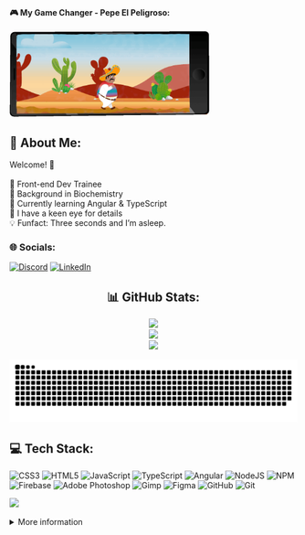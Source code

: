 #### 🎮 My Game Changer - Pepe El Peligroso:
<p>
<img src="pepe-bg-phone.gif" width="350" height="150" alt="Animated Banner">
</p>

## 💫 About Me:
Welcome! 🙌<br><br>🩷 Front-end Dev  Trainee<br>🧪 Background in Biochemistry<br>📌 Currently learning Angular & TypeScript<br>🔎 I have a keen eye for details<br>💡 Funfact: Three seconds and I’m asleep.


### 🌐 Socials:
[![Discord](https://img.shields.io/badge/Discord-%237289DA.svg?logo=discord&logoColor=white)](https://discord.gg/https://discord.gg/https://discord.com/channels/@me) [![LinkedIn](https://img.shields.io/badge/LinkedIn-%230077B5.svg?logo=linkedin&logoColor=white)](https://linkedin.com/in/https://www.linkedin.com/in/dr-michelle-puschkarow-605a7b17a/?originalSubdomain=de)



<div align="center">
  
  ## 📊 GitHub Stats:
![](https://github-readme-stats.vercel.app/api?username=Michelle-bit-web&theme=dark&hide_border=false&include_all_commits=false&count_private=false)<br/>
![](https://nirzak-streak-stats.vercel.app/?user=Michelle-bit-web&theme=dark&hide_border=false)<br/>
![](https://github-readme-stats.vercel.app/api/top-langs/?username=Michelle-bit-web&theme=dark&hide_border=false&include_all_commits=false&count_private=false&layout=compact)

</div>

 ![snake gif](https://github.com/Michelle-bit-web/Michelle-bit-web/blob/output/github-snake-dark.svg)

## 💻 Tech Stack:
![CSS3](https://img.shields.io/badge/css3-%231572B6.svg?style=for-the-badge&logo=css3&logoColor=white) ![HTML5](https://img.shields.io/badge/html5-%23E34F26.svg?style=for-the-badge&logo=html5&logoColor=white) ![JavaScript](https://img.shields.io/badge/javascript-%23323330.svg?style=for-the-badge&logo=javascript&logoColor=%23F7DF1E) ![TypeScript](https://img.shields.io/badge/typescript-%23007ACC.svg?style=for-the-badge&logo=typescript&logoColor=white) ![Angular](https://img.shields.io/badge/angular-%23DD0031.svg?style=for-the-badge&logo=angular&logoColor=white) ![NodeJS](https://img.shields.io/badge/node.js-6DA55F?style=for-the-badge&logo=node.js&logoColor=white) ![NPM](https://img.shields.io/badge/NPM-%23CB3837.svg?style=for-the-badge&logo=npm&logoColor=white) ![Firebase](https://img.shields.io/badge/firebase-a08021?style=for-the-badge&logo=firebase&logoColor=ffcd34) ![Adobe Photoshop](https://img.shields.io/badge/adobe%20photoshop-%2331A8FF.svg?style=for-the-badge&logo=adobe%20photoshop&logoColor=white) ![Gimp](https://img.shields.io/badge/Gimp-657D8B?style=for-the-badge&logo=gimp&logoColor=FFFFFF) ![Figma](https://img.shields.io/badge/figma-%23F24E1E.svg?style=for-the-badge&logo=figma&logoColor=white) ![GitHub](https://img.shields.io/badge/github-%23121011.svg?style=for-the-badge&logo=github&logoColor=white) ![Git](https://img.shields.io/badge/git-%23F05033.svg?style=for-the-badge&logo=git&logoColor=white)

![](https://media.giphy.com/media/Bzzb92NKwUOj0FjQOd/giphy.gif?cid=ecf05e47o0futxlt3d1zckckxvue1jpmnywyostawztvuinb&ep=v1_gifs_search&rid=giphy.gif&ct=g)

<details>
<summary>More information</summary>

#### 🔝 Top Contributed Repo
![](https://github-contributor-stats.vercel.app/api?username=Michelle-bit-web&limit=5&theme=dark&combine_all_yearly_contributions=true)

---
[![](https://visitcount.itsvg.in/api?id=Michelle-bit-web&icon=0&color=0)](https://visitcount.itsvg.in)

![](https://media.giphy.com/media/1m4ukmk9Lu90At2FGu/giphy.gif?cid=ecf05e475wotpig06ymjx7nkaqd7mawz8rdsax7hc4tdtdrg&ep=v1_gifs_search&rid=giphy.gif&ct=g)
<!-- Created with GPRM ( https://gprm.itsvg.in ) -->
</details>


